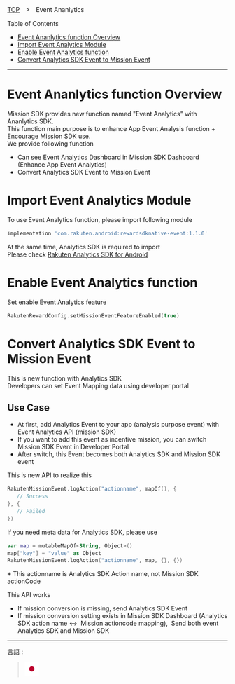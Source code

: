 [TOP](../../README.md#top)　>　Event Ananlytics

Table of Contents
* [Event Ananlytics function Overview](#event-ananlytics-function-overview)
* [Import Event Analytics Module](#import-event-analytics-module)
* [Enable Event Analytics function](#enable-event-analytics-function)
* [Convert Analytics SDK Event to Mission Event](#convert-analytics-sdk-event-to-mission-event)

---
# Event Ananlytics function Overview
Mission SDK provides new function named "Event Analytics" with Ananlytics SDK.<br>
This function main purpose is to enhance App Event Analysis function + Encourage Mission SDK use.<br>
We provide following function<br>
* Can see Event Analytics Dashboard in Mission SDK Dashboard (Enhance App Event Analytics)
* Convert Analytics SDK Event to Mission Event

# Import Event Analytics Module
To use Event Analytics function, please import following module
```groovy
implementation 'com.rakuten.android:rewardsdknative-event:1.1.0'
```
At the same time, Analytics SDK is required to import <br>
Please check [Rakuten Analytics SDK for Android](https://github.com/rakutentech/android-analytics)

# Enable Event Analytics function
Set enable Event Analytics feature

```kotlin
RakutenRewardConfig.setMissionEventFeatureEnabled(true)
```

# Convert Analytics SDK Event to Mission Event
This is new function with Analytics SDK<br>
Developers can set Event Mapping data using developer portal<br>

## Use Case
* At first, add Analytics Event to your app (analysis purpose event) with Event Analytics API (mission SDK)
* If you want to add this event as incentive mission, you can switch Mission SDK Event in Developer Portal
* After switch, this Event becomes both Analytics SDK and Mission SDK event

This is new API to realize this 
```kotlin
RakutenMissionEvent.logAction("actionname", mapOf(), {
   // Success
}, {
   // Failed
})
```

If you need meta data for Analytics SDK, please use
```kotlin
var map = mutableMapOf<String, Object>()
map["key"] = "value" as Object
RakutenMissionEvent.logAction("actionname", map, {}, {})
```

※ This actionname is Analytics SDK Action name, not Mission SDK actionCode

This API works
* If mission conversion is missing, send Analytics SDK Event 
* If mission conversion setting exists in Mission SDK Dashboard (Analytics SDK action name ↔  Mission actioncode mapping),  Send both event Analytics SDK and Mission SDK


---
言語 :
> [![ja](../lang/ja.png)](../ja/EventAnalytics/README.md)
